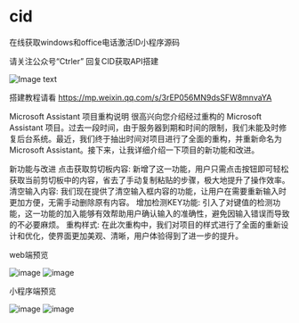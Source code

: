 # cid
在线获取windows和office电话激活ID小程序源码

请关注公众号“Ctrler” 回复CID获取API搭建

![Image text](https://user-images.githubusercontent.com/22748003/178630519-3ea8a830-1271-49c3-997f-c83506110175.jpg)

搭建教程请看
https://mp.weixin.qq.com/s/3rEP056MN9dsSFW8mnvaYA

Microsoft Assistant 项目重构说明
很高兴向您介绍经过重构的 Microsoft Assistant 项目。过去一段时间，由于服务器到期和时间的限制，我们未能及时修复后台系统。最近，我们终于抽出时间对项目进行了全面的重构，并重新命名为 Microsoft Assistant。接下来，让我详细介绍一下项目的新功能和改进。


新功能与改进
点击获取剪切板内容: 新增了这一功能，用户只需点击按钮即可轻松获取当前剪切板中的内容，省去了手动复制粘贴的步骤，极大地提升了操作效率。
清空输入内容: 我们现在提供了清空输入框内容的功能，让用户在需要重新输入时更加方便，无需手动删除原有内容。
增加检测KEY功能: 引入了对键值的检测功能，这一功能的加入能够有效帮助用户确认输入的准确性，避免因输入错误而导致的不必要麻烦。
重构样式: 在此次重构中，我们对项目的样式进行了全面的重新设计和优化，使界面更加美观、清晰，用户体验得到了进一步的提升。

web端预览

![image](https://github.com/lbjlaq/cid/assets/22748003/ecc091a4-9f21-47d3-bb16-b1ae6aa3f4bb)
![image](https://github.com/lbjlaq/cid/assets/22748003/64ed546c-ea2d-44aa-b8d3-0c9d6811ea29)


小程序端预览

![image](https://github.com/lbjlaq/cid/assets/22748003/c0ac2bcc-b538-44ca-9087-8f5a2296f563)
![image](https://github.com/lbjlaq/cid/assets/22748003/543138a4-26f5-4206-b9c3-aa7a1cd562c9)

